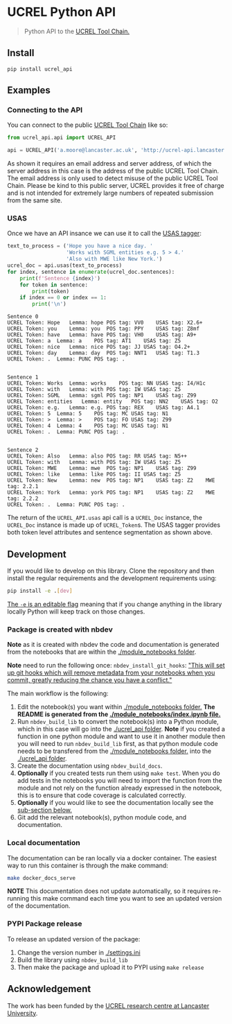 # UCREL Python API
> Python API to the <a href='http://ucrel-api.lancaster.ac.uk/'>UCREL Tool Chain.</a>


## Install

`pip install ucrel_api`

## Examples

### Connecting to the API

You can connect to the public [UCREL Tool Chain](http://ucrel-api.lancaster.ac.uk/) like so:

```python
from ucrel_api.api import UCREL_API

api = UCREL_API('a.moore@lancaster.ac.uk', 'http://ucrel-api.lancaster.ac.uk')
```

As shown it requires an email address and server address, of which the server address in this case is the address of the public UCREL Tool Chain. The email address is only used to detect misuse of the public UCREL Tool Chain. Please be kind to this public server, UCREL provides it free of charge and is not intended for extremely large numbers of repeated submission from the same site. 

### USAS

Once we have an API insance we can use it to call the [USAS tagger](http://ucrel-api.lancaster.ac.uk/usas/tagger.html):

```python
text_to_process = ('Hope you have a nice day. '
                   'Works with SGML entities e.g. 5 > 4.'
                   'Also with MWE like New York.')
ucrel_doc = api.usas(text_to_process)
for index, sentence in enumerate(ucrel_doc.sentences):
    print(f'Sentence {index}')
    for token in sentence:
        print(token)
    if index == 0 or index == 1:
        print('\n')
```

    Sentence 0
    UCREL Token: Hope	Lemma: hope	POS tag: VV0	USAS tag: X2.6+
    UCREL Token: you	Lemma: you	POS tag: PPY	USAS tag: Z8mf
    UCREL Token: have	Lemma: have	POS tag: VH0	USAS tag: A9+
    UCREL Token: a	Lemma: a	POS tag: AT1	USAS tag: Z5
    UCREL Token: nice	Lemma: nice	POS tag: JJ	USAS tag: O4.2+
    UCREL Token: day	Lemma: day	POS tag: NNT1	USAS tag: T1.3
    UCREL Token: .	Lemma: PUNC	POS tag: .
    
    
    Sentence 1
    UCREL Token: Works	Lemma: works	POS tag: NN	USAS tag: I4/H1c
    UCREL Token: with	Lemma: with	POS tag: IW	USAS tag: Z5
    UCREL Token: SGML	Lemma: sgml	POS tag: NP1	USAS tag: Z99
    UCREL Token: entities	Lemma: entity	POS tag: NN2	USAS tag: O2
    UCREL Token: e.g.	Lemma: e.g.	POS tag: REX	USAS tag: A4.1
    UCREL Token: 5	Lemma: 5	POS tag: MC	USAS tag: N1
    UCREL Token: >	Lemma: >	POS tag: FO	USAS tag: Z99
    UCREL Token: 4	Lemma: 4	POS tag: MC	USAS tag: N1
    UCREL Token: .	Lemma: PUNC	POS tag: .
    
    
    Sentence 2
    UCREL Token: Also	Lemma: also	POS tag: RR	USAS tag: N5++
    UCREL Token: with	Lemma: with	POS tag: IW	USAS tag: Z5
    UCREL Token: MWE	Lemma: mwe	POS tag: NP1	USAS tag: Z99
    UCREL Token: like	Lemma: like	POS tag: II	USAS tag: Z5
    UCREL Token: New	Lemma: new	POS tag: NP1	USAS tag: Z2	MWE tag: 2.2.1
    UCREL Token: York	Lemma: york	POS tag: NP1	USAS tag: Z2	MWE tag: 2.2.2
    UCREL Token: .	Lemma: PUNC	POS tag: .


The return of the `UCREL_API.usas` api call is a `UCREL_Doc` instance, the `UCREL_Doc` instance is made up of `UCREL_Token`s. The USAS tagger provides both token level attributes and sentence segmentation as shown above.

## Development

If you would like to develop on this library. Clone the repository and then install the regular requirements and the development requirements using:

``` bash
pip install -e .[dev]
```

[The `-e` is an editable flag](http://codumentary.blogspot.com/2014/11/python-tip-of-year-pip-install-editable.html) meaning that if you change anything in the library locally Python will keep track on those changes.

### Package is created with nbdev

**Note** as it is created with nbdev the code and documentation is generated from the notebooks that are within the [./module_notebooks folder](./module_notebooks).

**Note** need to run the following once: `nbdev_install_git_hooks`: ["This will set up git hooks which will remove metadata from your notebooks when you commit, greatly reducing the chance you have a conflict."](https://nbdev.fast.ai/tutorial.html#Install-git-hooks-to-avoid-and-handle-conflicts)

The main workflow is the following:

1. Edit the notebook(s) you want within [./module_notebooks folder.](./module_notebooks) **The README is generated from the [./module_notebooks/index.ipynb file.](./module_notebooks/index.ipynb)**
2. Run `nbdev_build_lib` to convert the notebook(s) into a Python module, which in this case will go into the [./ucrel_api folder](./ucrel_api). **Note** if you created a function in one python module and want to use it in another module then you will need to run `nbdev_build_lib` first, as that python module code needs to be transfered from the [./module_notebooks folder.](./module_notebooks) into the [./ucrel_api folder](./ucrel_api).
3. Create the documentation using `nbdev_build_docs`.
4. **Optionally** if you created tests run them using `make test`. When you do add tests in the notebooks you will need to import the function from the module and not rely on the function already expressed in the notebook, this is to ensure that code coverage is calculated correctly.
5. **Optionally** if you would like to see the documentation locally see the [sub-section below.](#local-documentation)
6. Git add the relevant notebook(s), python module code, and documentation.

### Local documentation

The documentation can be ran locally via a docker container. The easiest way to run this container is through the make command:

``` bash
make docker_docs_serve
```

**NOTE** This documentation does not update automatically, so it requires re-running this make command each time you want to see an updated version of the documentation.

### PYPI Package release

To release an updated version of the package:

1. Change the version number in [./settings.ini](./settings.ini)
2. Build the library using `nbdev_build_lib`
3. Then make the package and upload it to PYPI using `make release`

## Acknowledgement

The work has been funded by the [UCREL research centre at Lancaster University](http://ucrel.lancs.ac.uk/).
